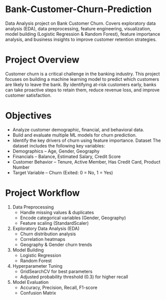 # Bank-Customer-Churn-Prediction
Data Analysis project on Bank Customer Churn. Covers exploratory data analysis (EDA), data preprocessing, feature engineering, visualization, model building (Logistic Regression &amp; Random Forest), feature importance analysis, and business insights to improve customer retention strategies.
# Project Overview
Customer churn is a critical challenge in the banking industry. This project focuses on building a machine learning model to predict which customers are likely to leave the bank. By identifying at-risk customers early, banks can take proactive steps to retain them, reduce revenue loss, and improve customer satisfaction.
# Objectives
* Analyze customer demographic, financial, and behavioral data.
* Build and evaluate multiple ML models for churn prediction.
* Identify the key drivers of churn using feature importance.
Dataset
The dataset includes the following key variables:
* Demographics – Age, Gender, Geography
* Financials – Balance, Estimated Salary, Credit Score
* Customer Behavior – Tenure, Active Member, Has Credit Card, Product Number
* Target Variable – Churn (Exited: 0 = No, 1 = Yes)
# Project Workflow
1. Data Preprocessing
   * Handle missing values & duplicates
   * Encode categorical variables (Gender, Geography)
   * Feature scaling (StandardScaler)
2. Exploratory Data Analysis (EDA)
   * Churn distribution analysis
   * Correlation heatmaps
   * Geography & Gender churn trends
3. Model Building
   * Logistic Regression
   * Random Forest
4. Hyperparameter Tuning
   * GridSearchCV for best parameters
   * Adjusted probability threshold (0.3) for higher recall
5. Model Evaluation
   * Accuracy, Precision, Recall, F1-score
   * Confusion Matrix
